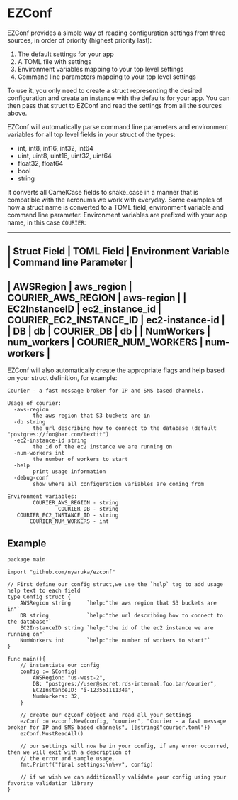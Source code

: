 # EZConf

EZConf provides a simple way of reading configuration settings from three sources, in order of priority (highest priority last):
 
 1. The default settings for your app
 2. A TOML file with settings
 3. Environment variables mapping to your top level settings
 4. Command line parameters mapping to your top level settings

To use it, you only need to create a struct representing the desired configuration and create an instance
with the defaults for your app. You can then pass that struct to EZConf and read the settings from all 
the sources above.

EZConf will automatically parse command line parameters and environment variables for all top level fields
in your struct of the types:

 * int, int8, int16, int32, int64
 * uint, uint8, uint16, uint32, uint64
 * float32, float64
 * bool
 * string

It converts all CamelCase fields to snake_case in a manner that is compatible with the acronums we work with
everyday. Some examples of how a struct name is converted to a TOML field, environment variable and command
line parameter. Environment variables are prefixed with your app name, in this case `COURIER`:

--------------------------------------------------------------------------------------------
| Struct Field  | TOML Field       | Environment Variable         | Command line Parameter |
--------------------------------------------------------------------------------------------
| AWSRegion     | aws_region       | COURIER_AWS_REGION           | aws-region             |
| EC2InstanceID | ec2_instance_id  | COURIER_EC2_INSTANCE_ID      | ec2-instance-id        |
| DB            | db               | COURIER_DB                   | db                     |
| NumWorkers    | num_workers      | COURIER_NUM_WORKERS          | num-workers            |
--------------------------------------------------------------------------------------------

EZConf will also automatically create the appropriate flags and help based on your struct definition, for example:

```
Courier - a fast message broker for IP and SMS based channels.

Usage of courier:
  -aws-region
    	the aws region that S3 buckets are in
  -db string
    	the url describing how to connect to the database (default "postgres://foo@bar.com/textit")
  -ec2-instance-id string
    	the id of the ec2 instance we are running on
  -num-workers int
    	the number of workers to start
  -help
    	print usage information
  -debug-conf
    	show where all configuration variables are coming from

Environment variables:
        COURIER_AWS_REGION - string
                COURIER_DB - string
   COURIER_EC2_INSTANCE_ID - string
       COURIER_NUM_WORKERS - int
```

## Example



```golang
package main

import "github.com/nyaruka/ezconf"

// First define our config struct,we use the `help` tag to add usage help text to each field
type Config struct {
    AWSRegion string     `help:"the aws region that S3 buckets are in"`
    DB string            `help:"the url describing how to connect to the database"`
    EC2InstanceID string `help:"the id of the ec2 instance we are running on"`
    NumWorkers int       `help:"the number of workers to start"`
}

func main(){
    // instantiate our config
    config := &Config{
        AWSRegion: "us-west-2",
        DB: "postgres://user@secret:rds-internal.foo.bar/courier",
        EC2InstanceID: "i-12355111134a",
        NumWorkers: 32,
    }

    // create our ezConf object and read all your settings
    ezConf := ezconf.New(config, "courier", "Courier - a fast message broker for IP and SMS based channels", []string{"courier.toml"})
    ezConf.MustReadAll()

    // our settings will now be in your config, if any error occurred, then we will exit with a description of 
    // the error and sample usage.
    fmt.Printf("final settings:\n%+v", config)

    // if we wish we can additionally validate your config using your favorite validation library
}
```